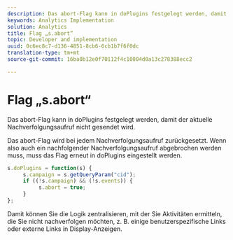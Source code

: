 ```yaml
---
description: Das abort-Flag kann in doPlugins festgelegt werden, damit der aktuelle Nachverfolgungsaufruf nicht gesendet wird.
keywords: Analytics Implementation
solution: Analytics
title: Flag „s.abort“
topic: Developer and implementation
uuid: 0c6ec8c7-d136-4851-8cb6-6cb1b7f6f0dc
translation-type: tm+mt
source-git-commit: 16ba0b12e0f70112f4c10804d0a13c278388ecc2

---
```



# Flag „s.abort“

Das abort-Flag kann in doPlugins festgelegt werden, damit der aktuelle Nachverfolgungsaufruf nicht gesendet wird.

Das abort-Flag wird bei jedem Nachverfolgungsaufruf zurückgesetzt. Wenn also auch ein nachfolgender Nachverfolgungsaufruf abgebrochen werden muss, muss das Flag erneut in doPlugins eingestellt werden.

```js
s.doPlugins = function(s) { 
     s.campaign = s.getQueryParam("cid"); 
     if ((!s.campaign) && (!s.events)) { 
          s.abort = true; 
     } 
};
```

Damit können Sie die Logik zentralisieren, mit der Sie Aktivitäten ermitteln, die Sie nicht nachverfolgen möchten, z. B. einige benutzerspezifische Links oder externe Links in Display-Anzeigen.
